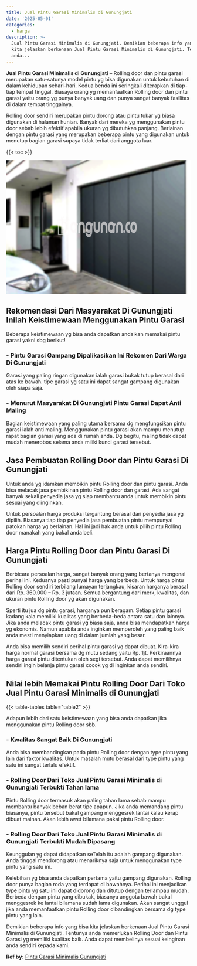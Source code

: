 ```yaml
---
title: Jual Pintu Garasi Minimalis di Gunungjati
date: '2025-05-01'
categories:
  - harga
description: >-
  Jual Pintu Garasi Minimalis di Gunungjati. Demikian beberapa info yang bisa
  kita jelaskan berkenaan Jual Pintu Garasi Minimalis di Gunungjati. Tentunya
  anda...
---
```


**Jual Pintu Garasi Minimalis di Gunungjati** – Rolling door dan pintu garasi merupakan satu-satunya model pintu yg bisa digunakan untuk kebutuhan di dalam kehidupan sehari-hari. Kedua benda ini seringkali diterapkan di tiap-tiap tempat tinggal. Biasaya orang yg memanfaatkan Rolling door dan pintu garasi yaitu orang yg punya banyak uang dan punya sangat banyak fasilitas di dalam tempat tinggalnya.

Rolling door sendiri merupakan pintu dorong atau pintu tukar yg biasa digunakan di halaman hunian. Banyak dari mereka yg menggunakan pintu door sebab lebih efektif apabila ukuran yg dibutuhkan panjang. Berlainan dengan pintu garasi yang merupakan beberapa pintu yang digunakan untuk menutup bagian garasi supaya tidak terliat dari anggota luar.

{{< toc >}}

![Jual Pintu Garasi Minimalis di Gunungjati](/images/pintu-garasi-57.png)

## Rekomendasi Dari Masyarakat Di Gunungjati Inilah Keistimewaan Menggunakan Pintu Garasi

Beberapa keistimewaan yg bisa anda dapatkan andaikan memakai pintu garasi yakni sbg berikut!

### \- Pintu Garasi Gampang Dipalikasikan Ini Rekomen Dari Warga Di Gunungjati

Garasi yang paling ringan digunakan ialah garasi bukak tutup berasal dari atas ke bawah. tipe garasi yg satu ini dapat sangat gampang digunakan oleh siapa saja.

### \- Menurut Masyarakat Di Gunungjati Pintu Garasi Dapat Anti Maling

Bagian keistimewaan yang paling utama bersama dg mengfungsikan pintu garasi ialah anti maling. Menggunakan pintu garasi akan mampu menutup rapat bagian garasi yang ada di rumah anda. Dg begitu, maling tidak dapat mudah menerobos selama anda miliki kunci garasi tersebut.

## Jasa Pembuatan Rolling Door dan Pintu Garasi Di Gunungjati

Untuk anda yg idamkan membikin pintu Rolling door dan pintu garasi. Anda bisa melacak jasa pembikinan pintu Rolling door dan garasi. Ada sangat banyak sekali penyedia jasa yg siap membantu anda untuk membikin pintu sesuai yang diinginkan.

Untuk persoalan harga produksi tergantung berasal dari penyedia jasa yg dipilih. Biasanya tiap tiap penyedia jasa pembuatan pintu mempunyai patokan harga yg berlainan. Hal ini jadi hak anda untuk pilih pintu Rolling door manakah yang bakal anda beli.

## Harga Pintu Rolling Door dan Pintu Garasi Di Gunungjati

Berbicara persoalan harga, sangat banyak orang yang bertanya mengenai perihal ini. Keduanya pasti punyai harga yang berbeda. Untuk harga pintu Rolling door sendiri terbilang lumayan terjangkau, kisaran harganya berasal dari Rp. 360.000 – Rp. 3 jutaan. Semua bergantung dari merk, kwalitas, dan ukuran pintu Rolling door yg akan digunakan.

Sperti itu jua dg pintu garasi, harganya pun beragam. Setiap pintu garasi kadang kala memiliki kualitas yang berbeda-beda antara satu dan lainnya. Jika anda melacak pintu garasi yg biasa saja, anda bisa mendapatkan harga yg ekonomis. Namun apabila anda inginkan memperoleh yang paling baik anda mesti menyiapkan uang di dalam jumlah yang besar.

Anda bisa memilih sendiri perihal pintu garasi yg dapat dibuat. Kira-kira harga normal garasi bersama dg mutu sedang yaitu Rp. 1jt. Perkiraannya harga garasi pintu ditentukan oleh segi tersebut. Anda dapat memilihnya sendiri ingin belanja pintu garasi cocok yg di inginkan anda sendiri.

## Nilai lebih Memakai Pintu Rolling Door Dari Toko Jual Pintu Garasi Minimalis di Gunungjati

{{< table-tables table="table2" >}}

Adapun lebih dari satu keistimewaan yang bisa anda dapatkan jika menggunakan pintu Rolling door sbb.

### \- Kwalitas Sangat Baik Di Gunungjati

Anda bisa membandingkan pada pintu Rolling door dengan type pintu yang lain dari faktor kwalitas. Untuk masalah mutu berasal dari type pintu yang satu ini sangat terlalu efektif.

### \- Rolling Door Dari Toko Jual Pintu Garasi Minimalis di Gunungjati Terbukti Tahan lama

Pintu Rolling door termasuk akan paling tahan lama sebab mampu membantu banyak beban berat tipe apapun. Jika anda memandang pintu biasanya, pintu tersebut bakal gampang menggesrek lantai kalau kerap dibuat mainan. Akan lebih awet bilamana pakai pintu Rolling door.

### \- Rolling Door Dari Toko Jual Pintu Garasi Minimalis di Gunungjati Terbukti Mudah Dipasang

Keunggulan yg dapat didapatkan seTelah itu adalah gampang digunakan. Anda tinggal mendorong atau menariknya saja untuk menggunakan type pintu yang satu ini.

Kelebihan yg bisa anda dapatkan pertama yaitu gampang digunakan. Rolling door punya bagian roda yang terdapat di bawahnya. Perihal ini menjadikan type pintu yg satu ini dapat didorong dan ditutup dengan terlampau mudah. Berbeda dengan pintu yang dibukak, biasanya anggota bawah bakal menggesrek ke lantai bilamana sudah lama digunakan. Akan sangat unggul jika anda memanfaatkan pintu Rolling door dibandingkan bersama dg type pintu yang lain.

Demikian beberapa info yang bisa kita jelaskan berkenaan Jual Pintu Garasi Minimalis di Gunungjati. Tentunya anda memerlukan Rolling Door dan Pintu Garasi yg memiliki kualitas baik. Anda dapat membelinya sesuai keinginan anda sendiri kepada kami.

**Ref by:** [Pintu Garasi Minimalis Gunungjati](https://id.wikipedia.org/wiki/Pintu)
